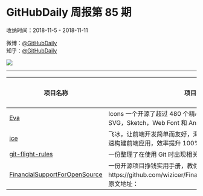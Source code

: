 # GitHubDaily 周报第 85 期

收纳时间：2018-11-5 - 2018-11-11

微博：[@GitHubDaily](https://weibo.com/GitHubDaily)    
知乎：[@GitHubDaily](https://www.zhihu.com/people/githubdaily)

![](https://raw.githubusercontent.com/GitHubDaily/GitHubDaily/master/assets/weixin.png)

---

项目名称 | 项目描述 | 示例图 | 微博
--- | --- | --- | ---
[Eva](status.github_url) | Icons  一个开源了超过 480 个精心制作的图标集合库，支持 SVG，Sketch，Web Font 和 Animations | ![](http://wx2.sinaimg.cn/large/006fiYtfgy1fx2900l4wvj31kw0sigrg.jpg) | [![](https://raw.githubusercontent.com/GitHubDaily/GitHubDaily/master/assets/sina_logo.png)](https://weibo.com/5722964389/H1YIgksvj)
[ice](status.github_url) | 飞冰，让前端开发简单而友好，海量可复用物料，配套桌面工具极速构建前端应用，效率提升 100% | ![](http://wx2.sinaimg.cn/large/006fiYtfgy1fwyq69rov3j312o0tadhz.jpg) | [![](https://raw.githubusercontent.com/GitHubDaily/GitHubDaily/master/assets/sina_logo.png)](https://weibo.com/5722964389/H1FRgEdmF)
[git-flight-rules](status.github_url) | 一份整理了在使用 Git 时出现相关问题后该如何操作解决指南 | ![](http://wx1.sinaimg.cn/large/006fiYtfgy1fwyvv5gy9tj319p7v3x6q.jpg) | [![](https://raw.githubusercontent.com/GitHubDaily/GitHubDaily/master/assets/sina_logo.png)](https://weibo.com/5722964389/H1wqN2xMm)
[FinancialSupportForOpenSource](status.github_url) | 一份开源项目挣钱实用手册，教你如何在参与开源项目时挣钱https://github.com/wizicer/FinancialSupportForOpenSource，原文地址： | ![](http://wx4.sinaimg.cn/large/006fiYtfgy1fwwfh9ow83j31f870lx6p.jpg) | [![](https://raw.githubusercontent.com/GitHubDaily/GitHubDaily/master/assets/sina_logo.png)](https://weibo.com/5722964389/H1dzMooAH)
